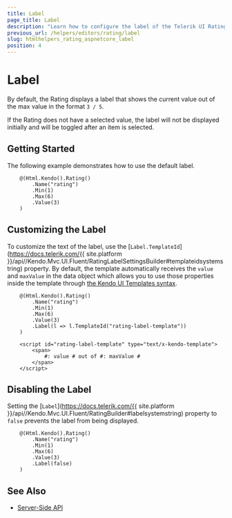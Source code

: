 ```yaml
---
title: Label
page_title: Label
description: "Learn how to configure the label of the Telerik UI Rating for {{ site.framework }}."
previous_url: /helpers/editors/rating/label
slug: htmlhelpers_rating_aspnetcore_label
position: 4
---
```


# Label

By default, the Rating displays a label that shows the current value out of the max value in the format `3 / 5`.

If the Rating does not have a selected value, the label will not be displayed initially and will be toggled after an item is selected.

## Getting Started

The following example demonstrates how to use the default label.

```Razor
    @(Html.Kendo().Rating()
        .Name("rating")
        .Min(1)
        .Max(6)
        .Value(3)
    )
```

## Customizing the Label

To customize the text of the label, use the [`Label.TemplateId`](https://docs.telerik.com/{{ site.platform }}/api//Kendo.Mvc.UI.Fluent/RatingLabelSettingsBuilder#templateidsystemstring) property. By default, the template automatically receives the `value` and `maxValue` in the data object which allows you to use those properties inside the template through [the Kendo UI Templates syntax](https://docs.telerik.com/kendo-ui/framework/templates/overview).

```Razor
    @(Html.Kendo().Rating()
        .Name("rating")
        .Min(1)
        .Max(6)
        .Value(3)
        .Label(l => l.TemplateId("rating-label-template"))
    )

    <script id="rating-label-template" type="text/x-kendo-template">
        <span>
            #: value # out of #: maxValue #
        </span>
    </script>
```

## Disabling the Label

Setting the [`Label`](https://docs.telerik.com/{{ site.platform }}/api//Kendo.Mvc.UI.Fluent/RatingBuilder#labelsystemstring) property to `false` prevents the label from being displayed.

```Razor
    @(Html.Kendo().Rating()
        .Name("rating")
        .Min(1)
        .Max(6)
        .Value(3)
        .Label(false)
    )
```

## See Also

* [Server-Side API](/api/rating)
